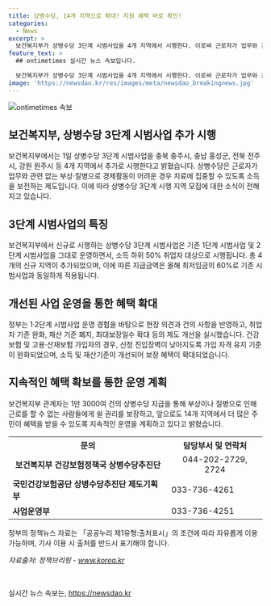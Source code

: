 ```yaml
---
title: 상병수당, 14개 지역으로 확대! 지원 혜택 바로 확인!
categories:
  - News
excerpt: >
  보건복지부가 상병수당 3단계 시범사업을 4개 지역에서 시행한다. 이로써 근로자가 업무와 관련 없는 부상이나 질병으로 인해 소득이 끊기는 것을 방지하고 치료에 집중할 수 있도록 돕는다. 신규 4개 지역의 소득 하위 50% 취업자를 대상으로 시행되며, 최저임금의 60%로 기존 시범사업과 동일한 지급금액을 유지한다. 또한, 기준 완화와 보장 혜택 확대 등을 통해 더 많은 근로자가 혜택을 받을 수 있도록 추진된다. 해당 사업은 정부의 노력에 의해 더 많은 주민들이 혜택을 받을 수 있도록 차질 없이 운영될 예정이다. (문의 : 보건복지부 건강보험정책국 상병수당추진단, 국민건강보험공단 상병수당추진단)
feature_text: >
  ## ontimetimes 실시간 뉴스 속보입니다.

  보건복지부가 상병수당 3단계 시범사업을 4개 지역에서 시행한다. 이로써 근로자가 업무와 관련 없는 부상이나 질병으로 인해 소득이 끊기는 것을 방지하고 치료에 집중할 수 있도록 돕는다. 신규 4개 지역의 소득 하위 50% 취업자를 대상으로 시행되며, 최저임금의 60%로 기존 시범사업과 동일한 지급금액을 유지한다. 또한, 기준 완화와 보장 혜택 확대 등을 통해 더 많은 근로자가 혜택을 받을 수 있도록 추진된다. 해당 사업은 정부의 노력에 의해 더 많은 주민들이 혜택을 받을 수 있도록 차질 없이 운영될 예정이다. (문의 : 보건복지부 건강보험정책국 상병수당추진단, 국민건강보험공단 상병수당추진단)
image: 'https://newsdao.kr/res/images/meta/newsdao_breakingnews.jpg'
---
```


<p><img src="https://newsdao.kr/res/images/meta/newsdao_breakingnews.jpg" alt="ontimetimes 속보" /></p>

<h2 data-ke-size="size26">보건복지부, 상병수당 3단계 시범사업 추가 시행</h2>

<p data-ke-size="size16">보건복지부에서는 1일 상병수당 3단계 시범사업을 충북 충주시, 충남 홍성군, 전북 전주시, 강원 원주시 등 4개 지역에서 추가로 시행한다고 밝혔습니다. 상병수당은 근로자가 업무와 관련 없는 부상·질병으로 경제활동이 어려운 경우 치료에 집중할 수 있도록 소득을 보전하는 제도입니다. 이에 따라 상병수당 3단계 시행 지역 모집에 대한 소식이 전해지고 있습니다.</p>

<h2 data-ke-size="size24">3단계 시범사업의 특징</h2>

<p data-ke-size="size16">보건복지부에서 신규로 시행하는 상병수당 3단계 시범사업은 기존 1단계 시범사업 및 2단계 시범사업을 그대로 운영하면서, 소득 하위 50% 취업자 대상으로 시행됩니다. 총 4개의 신규 지역이 추가되었으며, 이에 따른 지급금액은 올해 최저임금의 60%로 기존 시범사업과 동일하게 적용됩니다.</p>

<h2 data-ke-size="size24">개선된 사업 운영을 통한 혜택 확대</h2>

<p data-ke-size="size16">정부는 1·2단계 시범사업 운영 경험을 바탕으로 현장 의견과 건의 사항을 반영하고, 취업자 기준 완화, 재산 기준 폐지, 최대보장일수 확대 등의 제도 개선을 실시했습니다. 건강보험 및 고용·산재보험 가입자의 경우, 신청 진입장벽이 낮아지도록 가입 자격 유지 기준이 완화되었으며, 소득 및 재산기준이 개선되어 보장 혜택이 확대되었습니다.</p>

<h2 data-ke-size="size24">지속적인 혜택 확보를 통한 운영 계획</h2>

<p data-ke-size="size16">보건복지부 관계자는 1만 3000여 건의 상병수당 지급을 통해 부상이나 질병으로 인해 근로를 할 수 없는 사람들에게 쉴 권리를 보장하고, 앞으로도 14개 지역에서 더 많은 주민이 혜택을 받을 수 있도록 지속적인 운영을 계획하고 있다고 밝혔습니다.</p>

<table>
    <tr>
        <th>문의</th>
        <th>담당부서 및 연락처</th>
    </tr>
    <tr>
        <td style="text-align: center; height: 17px;"><b>보건복지부 건강보험정책국 상병수당추진단</b></td>
        <td style="text-align: center; height: 17px;">044-202-2729, 2724</td>
    </tr>
    <tr>
        <td><b>국민건강보험공단 상병수당추진단 제도기획부</b></td>
        <td>033-736-4261</td>
    </tr>
    <tr>
        <td><b>사업운영부</b></td>
        <td>033-736-4251</td>
    </tr>
</table>

<p data-ke-size="size16">정부의 정책뉴스 자료는 「공공누리 제1유형:출처표시」의 조건에 따라 자유롭게 이용 가능하며, 기사 이용 시 출처를 반드시 표기해야 합니다.</p>

<p data-ke-size="size16"><i>자료출처: 정책브리핑 - <a href="http://www.korea.kr">www.korea.kr</a></i></p>

<p data-ke-size="size16">&nbsp;</p>
실시간 뉴스 속보는, <a href="https://newsdao.kr" rel="dofollow">https://newsdao.kr</a>


